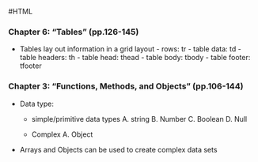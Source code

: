 #HTML
### Chapter 6: “Tables” (pp.126-145)

- Tables lay out information in a grid layout
        - rows: tr
        - table data: td
        - table headers: th
        - table head: thead
        - table body: tbody
        - table footer: tfooter
        
        
 ### Chapter 3: “Functions, Methods, and Objects” (pp.106-144)
 
 - Data type:
      - simple/primitive data types
          A. string
          B. Number
          C. Boolean
          D. Null
          
     - Complex 
        A. Object
        
- Arrays  and Objects can be used to create complex data sets
 
